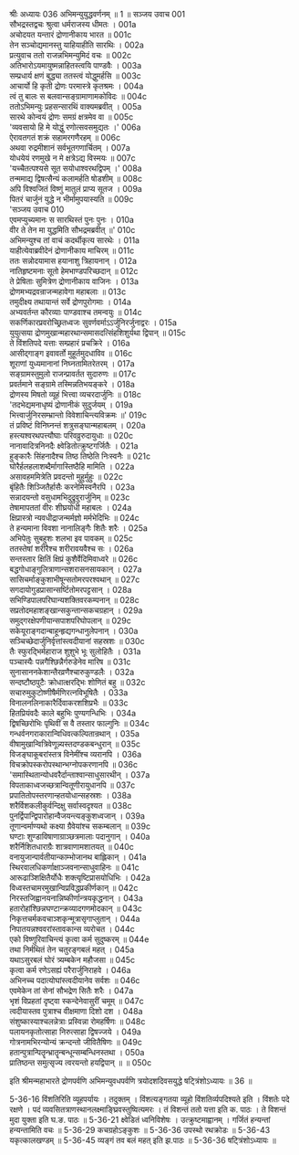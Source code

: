 श्रीः
अध्यायः 036
अभिमन्युयुद्धवर्णनम् ॥ 1 ॥
सञ्जय उवाच 	001  
सौभद्रस्तद्वचः श्रुत्वा धर्मराजस्य धीमतः ।	001a  
अचोदयत यन्तारं द्रोणानीकाय भारत ॥	001c  
तेन सञ्चोद्यमानस्तु याहियाहीति सारथिः ।	002a  
प्रत्युवाच ततो राजन्नभिमन्युमिदं वचः ॥	002c  
अतिभारोऽयमायुष्मन्नाहितस्त्वयि पाण्डवैः ।	003a  
सम्प्रधार्य क्षणं बुद्ध्या ततस्त्वं योद्धुमर्हसि ॥	003c  
आचार्यो हि कृती द्रोणः परमास्त्रे कृतश्रमः ।	004a  
त्वं तु बालः स बलवान्सङ्ग्रामाणामकोविदः ॥	004c  
ततोऽभिमन्युः प्रहसन्सारथिं वाक्यमब्रवीत् ।	005a  
सारथे कोन्वयं द्रोणः समग्रं क्षत्रमेव वा ॥	005c  
\'व्यवसायो हि मे योद्धुं रणोत्सवसमुद्यतः ।\'	006a  
ऐरावतगतं शक्रं सहामरगणैरहम् ॥	006c  
अथवा रुद्रमीशानं सर्वभूतगणार्चितम् ।	007a  
योधयेयं रणमुखे न मे क्षत्रेऽद्य विस्मयः ॥	007c  
\'यच्चैतत्पश्यसे सूत सयोधाश्वरथद्विपम् ।\'	008a  
तन्ममाद्य द्विषत्सैन्यं कलामर्हति षोडशीम् ॥	008c  
अपि विश्वजितं विष्णुं मातुलं प्राप्य सूतज ।	009a  
पितरं चार्जुनं युद्धे न भीर्मामुपयास्यति ॥	009c  
\'सञ्जय उवाच 	010  
एवमप्युच्यमानः स सारथिस्तं पुनः पुनः ।	010a  
वीर ते तेन मा युद्धमिति सौभद्रमब्रवीत् ॥\'	010c  
अभिमन्युश्च तां वाचं कदर्थीकृत्य सारथेः ।	011a  
याहीत्येवाब्रवीदेनं द्रोणानीकाय माचिरम् ॥	011c  
ततः सन्नोदयामास हयानाशु त्रिहायनान् ।	012a  
नातिहृष्टमनाः सूतो हेमभाण्डपरिच्छदान् ॥	012c  
ते प्रेषिताः सुमित्रेण द्रोणानीकाय वाजिनः ।	013a  
द्रोणमभ्यद्रवन्राजन्महावेगा महाबलाः ॥	013c  
तमुदीक्ष्य तथायान्तं सर्वे द्रोणपुरोगमाः ।	014a  
अभ्यवर्तन्त कौरव्याः पाण्डवाश्च तमन्वयुः ॥	014c  
सकर्णिकारप्रवरोच्छ्रितध्वजः सुवर्णवर्माऽऽर्जुनिरर्जुनाद्वरः ।	015a  
युयुत्सया द्रोणमुखान्महारथान्समासदत्सिंहशिशुर्यथा द्विपान् ॥	015c  
ते विंशतिपदे यत्ताः सम्प्रहारं प्रचक्रिरे ।	016a  
आसीद्गाङ्ग इवावर्तो मुहूर्तमुदधाविव ॥	016c  
शूराणां युध्यमानानां निघ्नतामितरेतरम् ।	017a  
सङ्ग्रामस्तुमुलो राजन्प्रावर्तत सुदारुणः ॥	017c  
प्रवर्तमाने सङ्ग्रामे तस्मिन्नतिभयङ्करे ।	018a  
द्रोणस्य मिषतो व्यूहं भित्त्वा व्यचरदार्जुनिः ॥	018c  
\'तदभेद्यमनाधृष्यं द्रोणानीकं सुदुर्जयम् ।	019a  
भित्त्वार्जुनिरसम्भ्रान्तो विवेशाचिन्त्यविक्रमः ॥\'	019c  
तं प्रविष्टं विनिघ्नन्तं शत्रुसङ्घान्महाबलम् ।	020a  
हस्त्यश्वरथपत्त्यौघाः परिवव्रुरुदायुधाः ॥	020c  
नानावादित्रनिनदैः क्ष्वेडितोत्क्रुष्टगर्जितैः ।	021a  
हुङ्कारैः सिंहनादैश्च तिष्ठ तिष्ठेति निःस्वनैः ॥	021c  
घोरैर्हलहलाशब्दैर्मागास्तिष्ठैहि मामिति ।	022a  
असावहममित्रेति प्रवदन्तो मुहुर्मुहुः ॥	022c  
बृंहितैः शिञ्जितैर्हासैः करनेमिस्वनैरपि ।	023a  
सन्नादयन्तो वसुधामभिदुद्रुवुरार्जुनिम् ॥	023c  
तेषामापततां वीरः शीघ्रयोधी महाबलः ।	024a  
क्षिप्रास्त्रो न्यवधीद्राजन्मर्मज्ञो मर्मभेदिभिः ॥	024c  
ते हन्यमाना विवशा नानालिङ्गैः शितैः शरैः ।	025a  
अभिपेतुः सुबहुशः शलभा इव पावकम् ॥	025c  
ततस्तेषां शरीरैश्च शरीरावयवैश्च सः ।	026a  
सन्तस्तार क्षितिं क्षिप्रं कुशैर्वेदिमिवाध्वरे ॥	026c  
बद्धगोधाङ्गुलित्राणान्सशरासनसायकान् ।	027a  
सासिचर्माङ्कुशाभीषून्सतोमरपरश्वथान् ॥	027c  
सगदायोगुडप्रासान्सर्ष्टितोमरपट्टसान् ।	028a  
सभिण्डिपालपरिघान्यशक्तिवरकम्पनान् ॥	028c  
सप्रतोदमहाशङ्खान्सकुन्तान्सकचग्रहान् ।	029a  
समुद्गरक्षेपणीयान्सपाशपरिघोपलान् ॥	029c  
सकेयूराङ्गदान्बाहून्हृद्यगन्धानुलेपनान् ।	030a  
सञ्चिच्छेदार्जुनिर्वृत्तांस्त्वदीयानां सहस्रशः ॥	030c  
तैः स्फुरद्भिर्महाराज शुशुभे भूः सुलोहितैः ।	031a  
पञ्चास्यैः पन्नगैश्छिन्नैर्गरुडेनेव मारिष ॥	031c  
सुनासाननकेशान्तैरव्रणैश्चारुकुण्डलैः ।	032a  
सन्दष्टौष्ठपुटैः क्रोधात्क्षरद्भिः शोणितं बहु ॥	032c  
सचारुमुकुटोष्णीषैर्मणिरत्नविभूषितैः ।	033a  
विनालनलिनाकारैर्दिवाकरशशिप्रभैः ॥	033c  
हितप्रियंवदैः काले बहुभिः पुण्यगन्धिभिः ।	034a  
द्विषच्छिरोभिः पृथिवीं स वै तस्तार फाल्गुनिः ॥	034c  
गन्धर्वनगराकारान्विधिवत्कल्पितान्रथान् ।	035a  
वीषामुखान्वित्रिवेणून्न्यस्तदण्डकबन्धुरान् ॥	035c  
विजङ्घाकूबरांस्तत्र विनेमींश्च व्यरानपि ।	036a  
विचक्रोपस्करोपस्थान्भग्नोपकरणानपि ॥	036c  
\'समास्थितान्योधवरैर्दान्ताश्वान्साधुसारथीन् ।	037a  
विपताकाध्वजच्छत्रान्वितूणीरायुधानपि ॥	037c  
प्रपातितोपस्तरणान्हतयोधान्सहस्रशः ।	038a  
शरैर्विशकलीकुर्वन्दिक्षु सर्वास्वदृश्यत ॥	038c  
पुनर्द्विपान्द्विपारोहान्वैजयन्त्यङ्कुशध्वजान् ।	039a  
तूणान्वर्माण्यथो कक्ष्या ग्रैवेयांश्च सकम्बलान् ॥	039c  
घण्टाः शुण्डाविषाणाग्राञ्छत्रमालाः पदानुगान् ।	040a  
शरैर्निशितधाराग्रैः शात्रवाणामशातयत् ॥	040c  
वनायुजान्पार्वतीयान्काम्भोजानथ बाह्लिकान् ।	041a  
स्थिरवालधिकर्णाक्षाञ्जवनान्साधुवाहिनः ॥	041c  
आरूढाञ्शिक्षितैर्योधैः शक्त्यृष्टिप्रासयोधिभिः ।	042a  
विध्वस्तचामरमुखान्विप्रविद्धप्रकीर्णकान् ॥	042c  
निरस्तजिह्वानयनान्निष्कीर्णान्त्रयकृद्धनान् ।	043a  
हतारोहांश्छिन्नघण्टान्क्रव्यादगणमोदकान् ॥	043c  
निकृत्तचर्मकवचाञ्शकृन्मूत्रासृगाप्लुतान् ।	044a  
निपातयन्नश्ववरांस्तावकान्स व्यरोचत ।	044c  
एको विष्णुरिवाचिन्त्यं कृत्वा कर्म सुदुष्करम् ॥	044e  
तथा निर्मथितं तेन चतुरङ्गबलं महत् ।	045a  
यथाऽसुरबलं घोरं त्र्यम्बकेन महौजसा ॥	045c  
कृत्वा कर्म रणेऽसह्यं परैरार्जुनिराहवे ।	046a  
अभिनच्च पदात्योघांस्त्वदीयानेव सर्वशः ॥	046c  
एवमेकेन तां सेनां सौभद्रेण सितैः शरैः ।	047a  
भृशं विप्रहतां दृष्ट्वा स्कन्देनेवासुरीं चमूम् ॥	047c  
त्वदीयास्तव पुत्राश्च वीक्षमाणा दिशो दश ।	048a  
संशुष्कास्याश्चलन्नेत्राः प्रस्विन्ना रोमहर्षिणः ॥	048c  
पलायनकृतोत्साहा निरुत्साहा द्विषज्जये ।	049a  
गोत्रनामभिरन्योन्यं क्रन्दन्तो जीवितैषिणः ॥	049c  
हतान्पुत्रान्पितॄन्भ्रातॄन्बन्धून्सम्बन्धिनस्तथा ।	050a  
प्रातिष्ठन्त समुत्सृज्य त्वरयन्तो हयद्विपान् ॥ ॥	050c  

इति श्रीमन्महाभारते द्रोणपर्वणि अभिमन्युवधपर्वणि त्रयोदशदिवसयुद्धे षट्त्रिंशोऽध्यायः ॥ 36 ॥

5-36-16 विंशतिरिति व्यूहपर्यायः । तदुक्तम् । विंशत्यङ्गतया व्यूहो विंशतिर्व्यपदिश्यते इति । विंशतेः पदे रक्षणे । पदं व्यवसितत्राणस्थानलक्ष्माङ्घ्रिवस्तुष्वित्यमरः । तं विशन्तं ततो यत्ता इति क. पाठः । ते विशन्तं मुदा युक्ता इति घ.ङ. पाठः ॥ 5-36-21 क्ष्वेडितं ध्वनिविशेषः । उत्क्रुष्टमाह्वानम् । गर्जितं हन्यन्तां हन्यन्तामिति वचः ॥ 5-36-29 कचग्रहोऽङ्कुशः ॥ 5-36-36 उपस्थो रथक्रोडः ॥ 5-36-43 यकृत्कालखण्डम् ॥ 5-36-45 व्यङ्गं तव बलं महत् इति झ.पाठः ॥ 5-36-36 षट्त्रिंशोऽध्यायः ॥	
